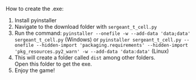 How to create the .exe:
1. Install pyinstaller
2. Navigate to the download folder with `sergeant_t_cell.py`
3. Run the command:
`pyinstaller --onefile -w --add-data 'data;data' sergeant_t_cell.py` (Windows)
or `pyinstaller sergeant_t_cell.py --onefile --hidden-import 'packaging.requirements' --hidden-import 'pkg_resources.py2_warn' -w --add-data 'data:data'` (Linux)
4. This will create a folder called `dist` among other folders.  
Open this folder to get the exe.
5. Enjoy the game!
